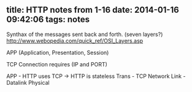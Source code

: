 title: HTTP notes from 1-16
date: 2014-01-16 09:42:06
tags: notes 
---

Synthax of the messages sent back and forth. 
(seven layers?) http://www.webopedia.com/quick_ref/OSI_Layers.asp

APP (Application, Presentation, Session)

TCP Connection requires (IP and PORT)

APP - HTTP uses TCP -> HTTP is stateless 
Trans - TCP 
Network
Link - Datalink
Physical 